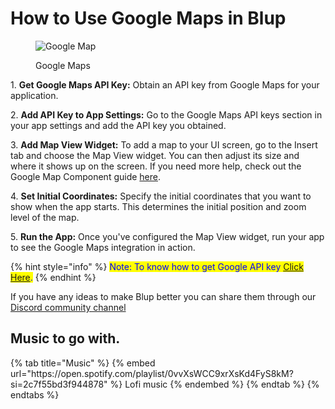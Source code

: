 # How to Use Google Maps in Blup

<figure><img src=".gitbook/assets/map-view-.gif" alt="Google Map"><figcaption><p>Google Maps</p></figcaption></figure>

1\. **Get Google Maps API Key:** Obtain an API key from Google Maps for your application.

2\. **Add API Key to App Settings:** Go to the Google Maps API keys section in your app settings and add the API key you obtained.

3\. **Add Map View Widget:** To add a map to your UI screen, go to the Insert tab and choose the Map View widget. You can then adjust its size and where it shows up on the screen. If you need more help, check out the Google Map Component guide [here](wiki\design-ui\insert-widgets\mapview-widget.md).

4\. **Set Initial Coordinates:** Specify the initial coordinates that you want to show when the app starts. This determines the initial position and zoom level of the map.

5\. **Run the App:** Once you've configured the Map View widget, run your app to see the Google Maps integration in action.

{% hint style="info" %}
<mark style="color:blue;">Note: To know how to get Google API key [Click Here](https://developers.google.com/maps/documentation/javascript/get-api-key).</mark>
{% endhint %}


If you have any ideas to make Blup better you can share them through our [Discord community channel ](https://discord.com/channels/940632966093234176/965313562425823303)

## Music to go with.
 
<div class="container">
  {% tab title="Music" %}
  {% embed url="https://open.spotify.com/playlist/0vvXsWCC9xrXsKd4FyS8kM?si=2c7f55bd3f944878" %}
  Lofi music
  {% endembed %}
  {% endtab %}
  {% endtabs %}
</div>